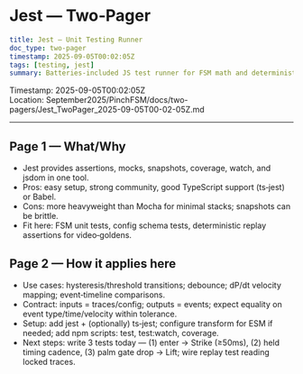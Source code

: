 Jest — Two‑Pager
================

```yaml
title: Jest — Unit Testing Runner
doc_type: two-pager
timestamp: 2025-09-05T00:02:05Z
tags: [testing, jest]
summary: Batteries‑included JS test runner for FSM math and deterministic replay; great DX, easy CI.
```

Timestamp: 2025-09-05T00:02:05Z  
Location: September2025/PinchFSM/docs/two-pagers/Jest_TwoPager_2025-09-05T00-02-05Z.md

---

Page 1 — What/Why
------------------

- Jest provides assertions, mocks, snapshots, coverage, watch, and jsdom in one tool.
- Pros: easy setup, strong community, good TypeScript support (ts‑jest) or Babel.
- Cons: more heavyweight than Mocha for minimal stacks; snapshots can be brittle.
- Fit here: FSM unit tests, config schema tests, deterministic replay assertions for video‑goldens.

Page 2 — How it applies here
----------------------------

- Use cases: hysteresis/threshold transitions; debounce; dP/dt velocity mapping; event‑timeline comparisons.
- Contract: inputs = traces/config; outputs = events; expect equality on event type/time/velocity within tolerance.
- Setup: add jest + (optionally) ts‑jest; configure transform for ESM if needed; add npm scripts: test, test:watch, coverage.
- Next steps: write 3 tests today — (1) enter → Strike (≥50ms), (2) held timing cadence, (3) palm gate drop → Lift; wire replay test reading locked traces.
